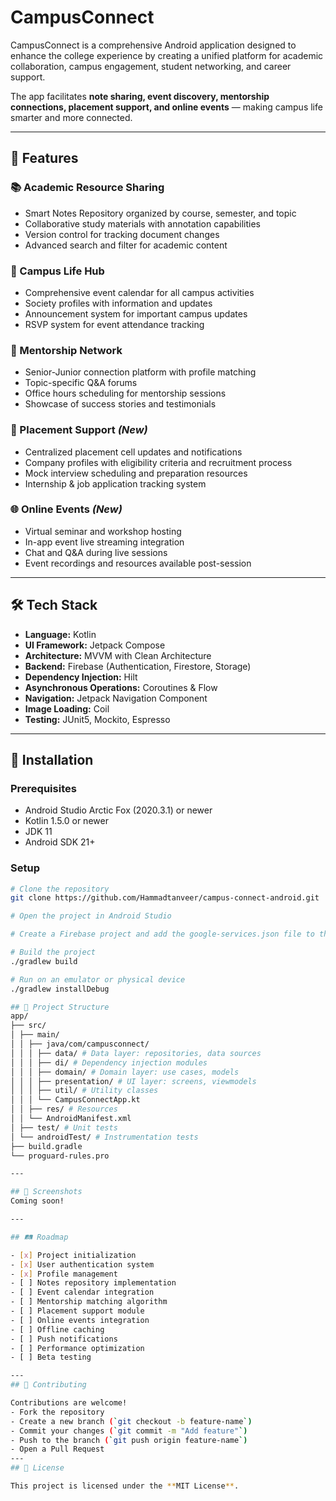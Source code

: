 # CampusConnect  

CampusConnect is a comprehensive Android application designed to enhance the college experience by creating a unified platform for academic collaboration, campus engagement, student networking, and career support.  

The app facilitates **note sharing, event discovery, mentorship connections, placement support, and online events** — making campus life smarter and more connected.  

---

## 🚀 Features  

### 📚 Academic Resource Sharing  
- Smart Notes Repository organized by course, semester, and topic  
- Collaborative study materials with annotation capabilities  
- Version control for tracking document changes  
- Advanced search and filter for academic content  

### 🏫 Campus Life Hub  
- Comprehensive event calendar for all campus activities  
- Society profiles with information and updates  
- Announcement system for important campus updates  
- RSVP system for event attendance tracking  

### 🤝 Mentorship Network  
- Senior-Junior connection platform with profile matching  
- Topic-specific Q&A forums  
- Office hours scheduling for mentorship sessions  
- Showcase of success stories and testimonials  

### 💼 Placement Support *(New)*  
- Centralized placement cell updates and notifications  
- Company profiles with eligibility criteria and recruitment process  
- Mock interview scheduling and preparation resources  
- Internship & job application tracking system  

### 🌐 Online Events *(New)*  
- Virtual seminar and workshop hosting  
- In-app event live streaming integration  
- Chat and Q&A during live sessions  
- Event recordings and resources available post-session  

---

## 🛠 Tech Stack  

- **Language:** Kotlin  
- **UI Framework:** Jetpack Compose  
- **Architecture:** MVVM with Clean Architecture  
- **Backend:** Firebase (Authentication, Firestore, Storage)  
- **Dependency Injection:** Hilt  
- **Asynchronous Operations:** Coroutines & Flow  
- **Navigation:** Jetpack Navigation Component  
- **Image Loading:** Coil  
- **Testing:** JUnit5, Mockito, Espresso  

---

## 📲 Installation  

### Prerequisites  
- Android Studio Arctic Fox (2020.3.1) or newer  
- Kotlin 1.5.0 or newer  
- JDK 11  
- Android SDK 21+  

### Setup  
```bash
# Clone the repository
git clone https://github.com/Hammadtanveer/campus-connect-android.git

# Open the project in Android Studio

# Create a Firebase project and add the google-services.json file to the app module

# Build the project
./gradlew build

# Run on an emulator or physical device
./gradlew installDebug

## 📂 Project Structure
app/
├── src/
│ ├── main/
│ │ ├── java/com/campusconnect/
│ │ │ ├── data/ # Data layer: repositories, data sources
│ │ │ ├── di/ # Dependency injection modules
│ │ │ ├── domain/ # Domain layer: use cases, models
│ │ │ ├── presentation/ # UI layer: screens, viewmodels
│ │ │ ├── util/ # Utility classes
│ │ │ └── CampusConnectApp.kt
│ │ ├── res/ # Resources
│ │ └── AndroidManifest.xml
│ ├── test/ # Unit tests
│ └── androidTest/ # Instrumentation tests
├── build.gradle
└── proguard-rules.pro

---

## 📸 Screenshots  
Coming soon!  

---

## 🛤 Roadmap  

- [x] Project initialization  
- [x] User authentication system  
- [x] Profile management  
- [ ] Notes repository implementation  
- [ ] Event calendar integration  
- [ ] Mentorship matching algorithm  
- [ ] Placement support module  
- [ ] Online events integration  
- [ ] Offline caching  
- [ ] Push notifications  
- [ ] Performance optimization  
- [ ] Beta testing  

---
## 🤝 Contributing  

Contributions are welcome!  
- Fork the repository  
- Create a new branch (`git checkout -b feature-name`)  
- Commit your changes (`git commit -m "Add feature"`)  
- Push to the branch (`git push origin feature-name`)  
- Open a Pull Request  
---
## 📜 License  

This project is licensed under the **MIT License**. 

